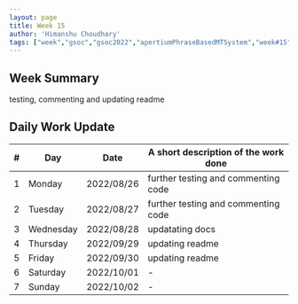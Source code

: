```yaml
---
layout: page
title: Week 15
author: 'Himanshu Choudhary'
tags: ["week","gsoc","gsoc2022","apertiumPhraseBasedMTSystem","week#15","eval#3"]
---
```


## Week Summary

testing, commenting and updating readme

## Daily Work Update

|\#|Day|Date|A short description of the work done|  
|---	|---	|---	|---	|  
|1   	| Monday 	|   	2022/08/26	| further testing and commenting code |  
|2   	| Tuesday  	|   2022/08/27	| further testing and commenting code	|  
|3   	| Wednesday |  2022/08/28 	| updatating docs  |  
|4   	| Thursday  |   2022/09/29	| updating readme |  
|5   	| Friday  	|   2022/09/30	| updating readme |  
|6   	| Saturday  |  2022/10/01	| - |  
|7   	| Sunday  	|   2022/10/02	| - | 
